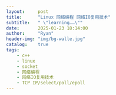 ```yaml
---
layout:     post
title:      "Linux 网络编程 网络IO复用技术"
subtitle:   " \"learning……\""
date:       2025-01-23 18:14:00
author:     "Ryan"
header-img: "img/bg-walle.jpg"
catalog:    true
tags:
    - c++
    - linux
    - socket
    - 网络编程
    - 网络IO复用技术
    - TCP IP/select/poll/epoll
---
```



